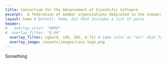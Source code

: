 ```yaml
---
title: Consortium for the Advancement of Scientific Software
excerpt:  A federation of member organizations dedicated to the stewardship and advancement of the scientific software ecosystem
layout: home # Default: home, but that includes a list of posts
header:
#   overlay_color: "#000"
#  overlay_filter: "0.60"
  overlay_filter: rgba(0, 146, 202, 0.75) # Same color as "air" skin footer
  overlay_image: /assets/images/cass-logo.png
---
```

Something